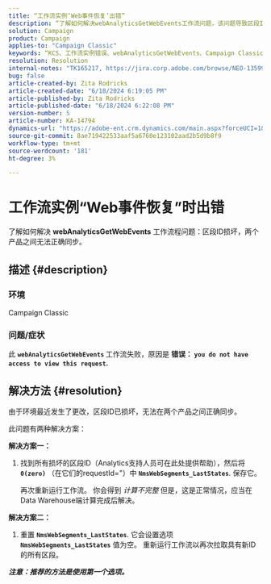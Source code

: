 ```yaml
---
title: “工作流实例‘Web事件恢复’出错”
description: “了解如何解决webAnalyticsGetWebEvents工作流问题，该问题导致区段ID损坏，并且无法在两个产品之间正确同步。”
solution: Campaign
product: Campaign
applies-to: "Campaign Classic"
keywords: “KCS、工作流实例错误、webAnalyticsGetWebEvents、Campaign Classic、区段ID”
resolution: Resolution
internal-notes: "TK165217, https://jira.corp.adobe.com/browse/NEO-13599"
bug: false
article-created-by: Zita Rodricks
article-created-date: "6/18/2024 6:19:05 PM"
article-published-by: Zita Rodricks
article-published-date: "6/18/2024 6:22:08 PM"
version-number: 5
article-number: KA-14794
dynamics-url: "https://adobe-ent.crm.dynamics.com/main.aspx?forceUCI=1&pagetype=entityrecord&etn=knowledgearticle&id=444dc839-9f2d-ef11-840a-002248084fbb"
source-git-commit: 8ae719422533aaf5a6760e123102aad2b5d9b8f9
workflow-type: tm+mt
source-wordcount: '181'
ht-degree: 3%

---
```


# 工作流实例“Web事件恢复”时出错


了解如何解决 <b>webAnalyticsGetWebEvents</b> 工作流程问题：区段ID损坏，两个产品之间无法正确同步。

## 描述 {#description}


### <b>环境 </b>

Campaign Classic



### <b>问题/症状</b>

此 <b>`webAnalyticsGetWebEvents` </b>工作流失败，原因是 <b>错误： `you do not have access to view this request`.</b>


## 解决方法 {#resolution}


由于环境最近发生了更改，区段ID已损坏，无法在两个产品之间正确同步。

此问题有两种解决方案：

<b>解决方案一：</b>

1. 找到所有损坏的区段ID（Analytics支持人员可在此处提供帮助），然后将 <b>`0(zero)`</b> （在它们的requestId=&quot;）中 <b>`NmsWebSegments_LastStates`</b>. 保存它。

   再次重新运行工作流。 你会得到 *计算不完整* 但是，这是正常情况，应当在Data Warehouse端计算完成后解决。


<b>解决方案二：</b>

1. 重置 <b>`NmsWebSegments_LastStates`</b>. 它会设置选项 <b>`NmsWebSegments_LastStates`</b> 值为空。 重新运行工作流以再次拉取具有新ID的所有区段。




<b>*注意：推荐的方法是使用第一个选项。</b>*
